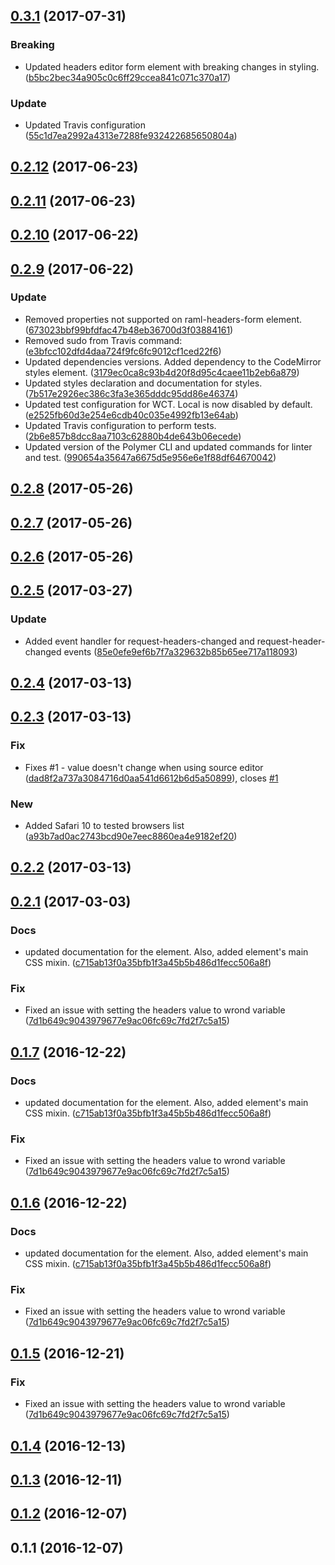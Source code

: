 <a name="0.3.1"></a>
## [0.3.1](https://github.com/advanced-rest-client/raml-request-headers-editor/compare/0.2.12...0.3.1) (2017-07-31)


### Breaking

* Updated headers editor form element with breaking changes in styling. ([b5bc2bec34a905c0c6ff29ccea841c071c370a17](https://github.com/advanced-rest-client/raml-request-headers-editor/commit/b5bc2bec34a905c0c6ff29ccea841c071c370a17))

### Update

* Updated Travis configuration ([55c1d7ea2992a4313e7288fe932422685650804a](https://github.com/advanced-rest-client/raml-request-headers-editor/commit/55c1d7ea2992a4313e7288fe932422685650804a))



<a name="0.2.12"></a>
## [0.2.12](https://github.com/advanced-rest-client/raml-request-headers-editor/compare/0.2.11...v0.2.12) (2017-06-23)




<a name="0.2.11"></a>
## [0.2.11](https://github.com/advanced-rest-client/raml-request-headers-editor/compare/0.2.10...v0.2.11) (2017-06-23)




<a name="0.2.10"></a>
## [0.2.10](https://github.com/advanced-rest-client/raml-request-headers-editor/compare/0.2.9...v0.2.10) (2017-06-22)




<a name="0.2.9"></a>
## [0.2.9](https://github.com/advanced-rest-client/raml-request-headers-editor/compare/0.2.8...v0.2.9) (2017-06-22)


### Update

* Removed properties not supported on raml-headers-form element. ([673023bbf99bfdfac47b48eb36700d3f03884161](https://github.com/advanced-rest-client/raml-request-headers-editor/commit/673023bbf99bfdfac47b48eb36700d3f03884161))
* Removed sudo from Travis command: ([e3bfcc102dfd4daa724f9fc6fc9012cf1ced22f6](https://github.com/advanced-rest-client/raml-request-headers-editor/commit/e3bfcc102dfd4daa724f9fc6fc9012cf1ced22f6))
* Updated dependencies versions. Added dependency to the CodeMirror styles element. ([3179ec0ca8c93b4d20f8d95c4caee11b2eb6a879](https://github.com/advanced-rest-client/raml-request-headers-editor/commit/3179ec0ca8c93b4d20f8d95c4caee11b2eb6a879))
* Updated styles declaration and documentation for styles. ([7b517e2926ec386c3fa3e365dddc95dd86e46374](https://github.com/advanced-rest-client/raml-request-headers-editor/commit/7b517e2926ec386c3fa3e365dddc95dd86e46374))
* Updated test configuration for WCT. Local is now disabled by default. ([e2525fb60d3e254e6cdb40c035e4992fb13e64ab](https://github.com/advanced-rest-client/raml-request-headers-editor/commit/e2525fb60d3e254e6cdb40c035e4992fb13e64ab))
* Updated Travis configuration to perform tests. ([2b6e857b8dcc8aa7103c62880b4de643b06ecede](https://github.com/advanced-rest-client/raml-request-headers-editor/commit/2b6e857b8dcc8aa7103c62880b4de643b06ecede))
* Updated version of the Polymer CLI and updated commands for linter and test. ([990654a35647a6675d5e956e6e1f88df64670042](https://github.com/advanced-rest-client/raml-request-headers-editor/commit/990654a35647a6675d5e956e6e1f88df64670042))



<a name="0.2.8"></a>
## [0.2.8](https://github.com/advanced-rest-client/raml-request-headers-editor/compare/0.2.7...v0.2.8) (2017-05-26)




<a name="0.2.7"></a>
## [0.2.7](https://github.com/advanced-rest-client/raml-request-headers-editor/compare/0.2.6...v0.2.7) (2017-05-26)




<a name="0.2.6"></a>
## [0.2.6](https://github.com/advanced-rest-client/raml-request-headers-editor/compare/0.2.5...v0.2.6) (2017-05-26)




<a name="0.2.5"></a>
## [0.2.5](https://github.com/advanced-rest-client/raml-request-headers-editor/compare/0.2.4...v0.2.5) (2017-03-27)


### Update

* Added event handler for request-headers-changed and request-header-changed events ([85e0efe9ef6b7f7a329632b85b65ee717a118093](https://github.com/advanced-rest-client/raml-request-headers-editor/commit/85e0efe9ef6b7f7a329632b85b65ee717a118093))



<a name="0.2.4"></a>
## [0.2.4](https://github.com/advanced-rest-client/raml-request-headers-editor/compare/0.2.3...v0.2.4) (2017-03-13)




<a name="0.2.3"></a>
## [0.2.3](https://github.com/advanced-rest-client/raml-request-headers-editor/compare/0.2.1...v0.2.3) (2017-03-13)


### Fix

* Fixes #1 - value doesn't change when using source editor ([dad8f2a737a3084716d0aa541d6612b6d5a50899](https://github.com/advanced-rest-client/raml-request-headers-editor/commit/dad8f2a737a3084716d0aa541d6612b6d5a50899)), closes [#1](https://github.com/advanced-rest-client/raml-request-headers-editor/issues/1)

### New

* Added Safari 10 to tested browsers list ([a93b7ad0ac2743bcd90e7eec8860ea4e9182ef20](https://github.com/advanced-rest-client/raml-request-headers-editor/commit/a93b7ad0ac2743bcd90e7eec8860ea4e9182ef20))



<a name="0.2.2"></a>
## [0.2.2](https://github.com/advanced-rest-client/raml-request-headers-editor/compare/0.2.1...v0.2.2) (2017-03-13)




<a name="0.2.1"></a>
## [0.2.1](https://github.com/advanced-rest-client/raml-request-headers-editor/compare/0.1.4...v0.2.1) (2017-03-03)


### Docs

* updated documentation for the element. Also, added element's main CSS mixin. ([c715ab13f0a35bfb1f3a45b5b486d1fecc506a8f](https://github.com/advanced-rest-client/raml-request-headers-editor/commit/c715ab13f0a35bfb1f3a45b5b486d1fecc506a8f))

### Fix

* Fixed an issue with setting the headers value to wrond variable ([7d1b649c9043979677e9ac06fc69c7fd2f7c5a15](https://github.com/advanced-rest-client/raml-request-headers-editor/commit/7d1b649c9043979677e9ac06fc69c7fd2f7c5a15))



<a name="0.1.7"></a>
## [0.1.7](https://github.com/advanced-rest-client/raml-request-headers-editor/compare/0.1.4...v0.1.7) (2016-12-22)


### Docs

* updated documentation for the element. Also, added element's main CSS mixin. ([c715ab13f0a35bfb1f3a45b5b486d1fecc506a8f](https://github.com/advanced-rest-client/raml-request-headers-editor/commit/c715ab13f0a35bfb1f3a45b5b486d1fecc506a8f))

### Fix

* Fixed an issue with setting the headers value to wrond variable ([7d1b649c9043979677e9ac06fc69c7fd2f7c5a15](https://github.com/advanced-rest-client/raml-request-headers-editor/commit/7d1b649c9043979677e9ac06fc69c7fd2f7c5a15))



<a name="0.1.6"></a>
## [0.1.6](https://github.com/advanced-rest-client/raml-request-headers-editor/compare/0.1.4...v0.1.6) (2016-12-22)


### Docs

* updated documentation for the element. Also, added element's main CSS mixin. ([c715ab13f0a35bfb1f3a45b5b486d1fecc506a8f](https://github.com/advanced-rest-client/raml-request-headers-editor/commit/c715ab13f0a35bfb1f3a45b5b486d1fecc506a8f))

### Fix

* Fixed an issue with setting the headers value to wrond variable ([7d1b649c9043979677e9ac06fc69c7fd2f7c5a15](https://github.com/advanced-rest-client/raml-request-headers-editor/commit/7d1b649c9043979677e9ac06fc69c7fd2f7c5a15))



<a name="0.1.5"></a>
## [0.1.5](https://github.com/advanced-rest-client/raml-request-headers-editor/compare/0.1.4...v0.1.5) (2016-12-21)


### Fix

* Fixed an issue with setting the headers value to wrond variable ([7d1b649c9043979677e9ac06fc69c7fd2f7c5a15](https://github.com/advanced-rest-client/raml-request-headers-editor/commit/7d1b649c9043979677e9ac06fc69c7fd2f7c5a15))



<a name="0.1.4"></a>
## [0.1.4](https://github.com/advanced-rest-client/raml-request-headers-editor/compare/0.1.3...v0.1.4) (2016-12-13)




<a name="0.1.3"></a>
## [0.1.3](https://github.com/advanced-rest-client/raml-request-headers-editor/compare/0.1.2...v0.1.3) (2016-12-11)




<a name="0.1.2"></a>
## [0.1.2](https://github.com/advanced-rest-client/raml-request-headers-editor/compare/0.1.1...v0.1.2) (2016-12-07)




<a name="0.1.1"></a>
## 0.1.1 (2016-12-07)




